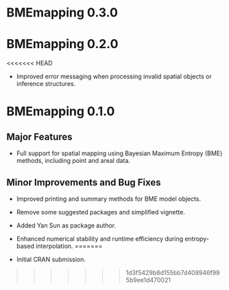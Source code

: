 # BMEmapping 0.3.0

# BMEmapping 0.2.0

<<<<<<< HEAD
* Improved error messaging when processing invalid spatial objects or 
inference structures.

# BMEmapping 0.1.0

## Major Features

* Full support for spatial mapping using Bayesian Maximum Entropy (BME) methods, 
including point and areal data.

## Minor Improvements and Bug Fixes

* Improved printing and summary methods for BME model objects.

* Remove some suggested packages and simplified vignette.

* Added Yan Sun as package author.

* Enhanced numerical stability and runtime efficiency during entropy-based 
interpolation.
=======
* Initial CRAN submission.
>>>>>>> 1d3f5429b8d155bb7d408946f995b9ee1d470021
